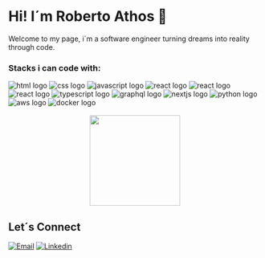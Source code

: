 <div>
  
# Hi! I´m Roberto Athos 👋
  
Welcome to my page, i´m a software engineer turning dreams into reality through code.
  
### Stacks i can code with:
  
  <img alt="html logo" src="https://img.shields.io/badge/HTML5-E34F26?style=for-the-badge&logo=html5&logoColor=white" />
  <img alt="css logo" src="https://img.shields.io/badge/CSS3-1572B6?style=for-the-badge&logo=css3&logoColor=white" />
  <img alt="javascript logo" src="https://img.shields.io/badge/JavaScript-F7DF1E?style=for-the-badge&logo=javascript&logoColor=black" />
  <img alt="react logo" src="https://img.shields.io/badge/React-20232A?style=for-the-badge&logo=react&logoColor=61DAFB" />
  <img alt="react logo" src="https://img.shields.io/badge/node.js-6DA55F?style=for-the-badge&logo=node.js&logoColor=white" />
  <img alt="react logo" src="https://img.shields.io/badge/MongoDB-%234ea94b.svg?style=for-the-badge&logo=mongodb&logoColor=white" />
  <img alt='typescript logo' src='https://img.shields.io/badge/typescript-%23007ACC.svg?style=for-the-badge&logo=typescript&logoColor=white'/>
  <img alt='graphql logo' src='https://img.shields.io/badge/-ApolloGraphQL-311C87?style=for-the-badge&logo=apollo-graphql'/>
  <img alt='nextjs logo' src='https://img.shields.io/badge/Next-black?style=for-the-badge&logo=next.js&logoColor=white'/>
  <img alt='python logo' src='https://img.shields.io/badge/python-3670A0?style=for-the-badge&logo=python&logoColor=ffdd54'/>
  <img alt='aws logo' src='https://img.shields.io/badge/AWS-%23FF9900.svg?style=for-the-badge&logo=amazon-aws&logoColor=white' />
  <img alt='docker logo' src='https://img.shields.io/badge/docker-%230db7ed.svg?style=for-the-badge&logo=docker&logoColor=white'/>

 <div/>

<div style="display: inline_block " align="center"> <br>
  
  <div>
  <img height="180em" src="https://github-readme-stats.vercel.app/api/top-langs/?username=RobertoAthos&layout=compact&langs_count=7&theme=dark"/>
</div>
  
  
  
 
 </div>

 


## Let´s Connect
[![Email](https://img.shields.io/badge/WhatsApp-25D366?style=for-the-badge&logo=whatsapp&logoColor=white)](https://wa.me/5573999335493)
[![Linkedin](https://img.shields.io/badge/LinkedIn-0077B5?style=for-the-badge&logo=linkedin&logoColor=white)](https://www.linkedin.com/in/robertoathos/)
